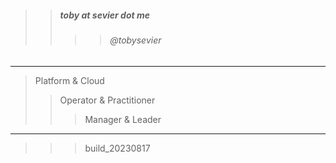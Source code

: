 

> 
>> ##### toby at sevier dot me
>>>> ###### @tobysevier

---

> Platform & Cloud
>> Operator & Practitioner
>>> Manager & Leader

---

>>> build_20230817

